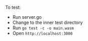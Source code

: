 To test:
* Run server.go
* Change to the inner test directory
* Run `go test -c -o main.wasm`
* Open `http://localhost:3000`
